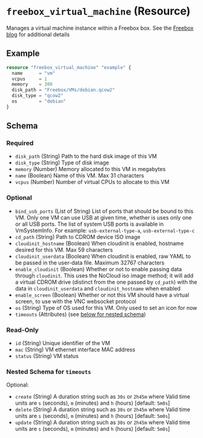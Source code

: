 # `freebox_virtual_machine` (Resource)

Manages a virtual machine instance within a Freebox box. See the [Freebox blog](https://dev.freebox.fr/blog/?p=5450) for additional details

## Example

```terraform
resource "freebox_virtual_machine" "example" {
  name      = "vm"
  vcpus     = 1
  memory    = 300
  disk_path = "Freebox/VMs/debian.qcow2"
  disk_type = "qcow2"
  os        = "debian"
}
```

<!-- schema generated by tfplugindocs -->
## Schema

### Required

- `disk_path` (String) Path to the hard disk image of this VM
- `disk_type` (String) Type of disk image
- `memory` (Number) Memory allocated to this VM in megabytes
- `name` (Boolean) Name of this VM. Max 31 characters
- `vcpus` (Number) Number of virtual CPUs to allocate to this VM

### Optional

- `bind_usb_ports` (List of String) List of ports that should be bound to this VM. Only one VM can use USB at given time, whether is uses only one or all USB ports. The list of system USB ports is available in VmSystemInfo. For example: `usb-external-type-a`, `usb-external-type-c`
- `cd_path` (String) Path to CDROM device ISO image
- `cloudinit_hostname` (Boolean) When cloudinit is enabled, hostname desired for this VM. Max 59 characters
- `cloudinit_userdata` (Boolean) When cloudinit is enabled, raw YAML to be passed in the user-data file. Maximum 32767 characters
- `enable_cloudinit` (Boolean) Whether or not to enable passing data through `cloudinit`. This uses the NoCloud iso image method; it will add a virtual CDROM drive (distinct from the one passed by `cd_path`) with the data in `cloudinit_userdata` and `cloudinit_hostname` when enabled
- `enable_screen` (Boolean) Whether or not this VM should have a virtual screen, to use with the VNC websocket protocol
- `os` (String) Type of OS used for this VM. Only used to set an icon for now
- `timeouts` (Attributes) (see [below for nested schema](#nestedatt--timeouts))

### Read-Only

- `id` (String) Unique identifier of the VM
- `mac` (String) VM ethernet interface MAC address
- `status` (String) VM status

<a id="nestedatt--timeouts"></a>
### Nested Schema for `timeouts`

Optional:

- `create` (String) A duration string such as `30s` or `2h45m` where Valid time units are `s` (seconds), `m` (minutes) and `h` (hours) [default: `5m0s`]
- `delete` (String) A duration string such as `30s` or `2h45m` where Valid time units are `s` (seconds), `m` (minutes) and `h` (hours) [default: `5m0s`]
- `update` (String) A duration string such as `30s` or `2h45m` where Valid time units are `s` (seconds), `m` (minutes) and `h` (hours) [default: `5m0s`]
